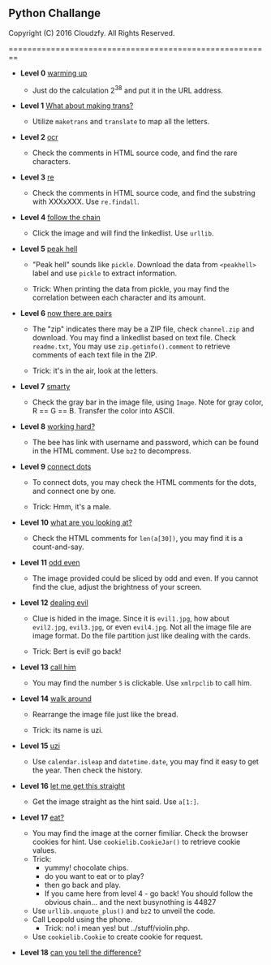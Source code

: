 ## Python Challange

Copyright (C) 2016 Cloudzfy. All Rights Reserved.

========================================================

* **Level 0** [warming up](http://www.pythonchallenge.com/pc/def/0.html)
  
  * Just do the calculation 2<sup>38</sup> and put it in the URL address.

* **Level 1** [What about making trans?](http://www.pythonchallenge.com/pc/def/map.html)
  
  * Utilize `maketrans` and `translate` to map all the letters.

* **Level 2** [ocr](http://www.pythonchallenge.com/pc/def/ocr.html)

  * Check the comments in HTML source code, and find the rare characters.

* **Level 3** [re](http://www.pythonchallenge.com/pc/def/equality.html)

  * Check the comments in HTML source code, and find the substring with XXXxXXX. Use `re.findall`.

* **Level 4** [follow the chain](http://www.pythonchallenge.com/pc/def/linkedlist.php)

  * Click the image and will find the linkedlist. Use `urllib`.

* **Level 5** [peak hell](http://www.pythonchallenge.com/pc/def/peak.html)

  * "Peak hell" sounds like `pickle`. Download the data from `<peakhell>` label and use `pickle` to extract information.
  
  * Trick: When printing the data from pickle, you may find the correlation between each character and its amount.

* **Level 6** [now there are pairs](http://www.pythonchallenge.com/pc/def/channel.html)

  * The "zip" indicates there may be a ZIP file, check `channel.zip` and download. You may find a linkedlist based on text file. Check `readme.txt`, You may use `zip.getinfo().comment` to retrieve comments of each text file in the ZIP.
  
  * Trick: it's in the air, look at the letters.

* **Level 7** [smarty](http://www.pythonchallenge.com/pc/def/oxygen.html)

  * Check the gray bar in the image file, using `Image`. Note for gray color, R == G == B. Transfer the color into ASCII.

* **Level 8** [working hard?](http://www.pythonchallenge.com/pc/def/integrity.html)

  * The bee has link with username and password, which can be found in the HTML comment. Use `bz2` to decompress.

* **Level 9** [connect dots](http://www.pythonchallenge.com/pc/return/good.html)

  * To connect dots, you may check the HTML comments for the dots, and connect one by one.
  
  * Trick: Hmm, it's a male.

* **Level 10** [what are you looking at?](http://www.pythonchallenge.com/pc/return/bull.html)

  * Check the HTML comments for `len(a[30])`, you may find it is a count-and-say.

* **Level 11** [odd even](http://www.pythonchallenge.com/pc/return/5808.html)

  * The image provided could be sliced by odd and even. If you cannot find the clue, adjust the brightness of your screen.

* **Level 12** [dealing evil](http://www.pythonchallenge.com/pc/return/evil.html)

  * Clue is hided in the image. Since it is `evil1.jpg`, how about `evil2.jpg`, `evil3.jpg`, or even `evil4.jpg`. Not all the image file are image format. Do the file partition just like dealing with the cards.
  
  * Trick: Bert is evil! go back!

* **Level 13** [call him](http://www.pythonchallenge.com/pc/return/disproportional.html)

  * You may find the number `5` is clickable. Use `xmlrpclib` to call him.

* **Level 14** [walk around](http://www.pythonchallenge.com/pc/return/italy.html)

  * Rearrange the image file just like the bread.
  
  * Trick: its name is uzi.

* **Level 15** [uzi](http://www.pythonchallenge.com/pc/return/uzi.html)

  * Use `calendar.isleap` and `datetime.date`, you may find it easy to get the year. Then check the history.

* **Level 16** [let me get this straight](http://www.pythonchallenge.com/pc/return/mozart.html)

  * Get the image straight as the hint said. Use `a[1:]`.

* **Level 17** [eat?](http://www.pythonchallenge.com/pc/return/romance.html)

  * You may find the image at the corner fimiliar. Check the browser cookies for hint. Use `cookielib.CookieJar()` to retrieve cookie values.
  * Trick:
    * yummy! chocolate chips. 
    * do you want to eat or to play?
    * then go back and play.
    * If you came here from level 4 - go back! You should follow the obvious chain... and the next busynothing is 44827
  * Use `urllib.unquote_plus()` and `bz2` to unveil the code.
  * Call Leopold using the phone.
    * Trick: no! i mean yes! but ../stuff/violin.php.
  * Use `cookielib.Cookie` to create cookie for request.

* **Level 18** [can you tell the difference?](http://www.pythonchallenge.com/pc/return/balloons.html)
